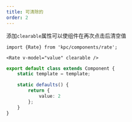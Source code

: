 ```yaml
---
title: 可清除的
order: 2
---
```


添加`clearable`属性可以使组件在再次点击后清空值

```vdt
import {Rate} from 'kpc/components/rate';

<Rate v-model="value" clearable />
```

```ts
export default class extends Component {
    static template = template;

    static defaults() {
        return {
            value: 2
        };
    }
}
```
